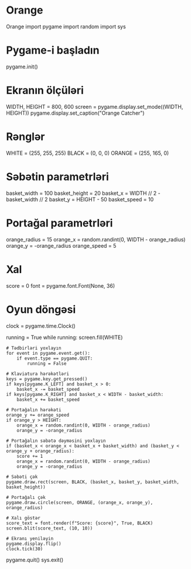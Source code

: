 # Orange
Orange
import pygame
import random
import sys

# Pygame-i başladın
pygame.init()

# Ekranın ölçüləri
WIDTH, HEIGHT = 800, 600
screen = pygame.display.set_mode((WIDTH, HEIGHT))
pygame.display.set_caption("Orange Catcher")

# Rənglər
WHITE = (255, 255, 255)
BLACK = (0, 0, 0)
ORANGE = (255, 165, 0)

# Səbətin parametrləri
basket_width = 100
basket_height = 20
basket_x = WIDTH // 2 - basket_width // 2
basket_y = HEIGHT - 50
basket_speed = 10

# Portağal parametrləri
orange_radius = 15
orange_x = random.randint(0, WIDTH - orange_radius)
orange_y = -orange_radius
orange_speed = 5

# Xal
score = 0
font = pygame.font.Font(None, 36)

# Oyun döngəsi
clock = pygame.time.Clock()

running = True
while running:
    screen.fill(WHITE)

    # Tədbirləri yoxlayın
    for event in pygame.event.get():
        if event.type == pygame.QUIT:
            running = False

    # Klaviatura hərəkətləri
    keys = pygame.key.get_pressed()
    if keys[pygame.K_LEFT] and basket_x > 0:
        basket_x -= basket_speed
    if keys[pygame.K_RIGHT] and basket_x < WIDTH - basket_width:
        basket_x += basket_speed

    # Portağalın hərəkəti
    orange_y += orange_speed
    if orange_y > HEIGHT:
        orange_x = random.randint(0, WIDTH - orange_radius)
        orange_y = -orange_radius

    # Portağalın səbətə dəyməsini yoxlayın
    if (basket_x < orange_x < basket_x + basket_width) and (basket_y < orange_y + orange_radius):
        score += 1
        orange_x = random.randint(0, WIDTH - orange_radius)
        orange_y = -orange_radius

    # Səbəti çək
    pygame.draw.rect(screen, BLACK, (basket_x, basket_y, basket_width, basket_height))

    # Portağalı çək
    pygame.draw.circle(screen, ORANGE, (orange_x, orange_y), orange_radius)

    # Xalı göstər
    score_text = font.render(f"Score: {score}", True, BLACK)
    screen.blit(score_text, (10, 10))

    # Ekranı yeniləyin
    pygame.display.flip()
    clock.tick(30)

pygame.quit()
sys.exit()
